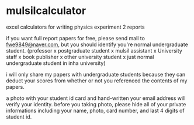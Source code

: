 # mulsilcalculator
excel calculators for writing physics experiment 2 reports

if you want full report papers for free, please send mail to fwe9849@naver.com, but you should identify you're normal undergraduate student.
(professor x postgraduate student x mulsil assistant x University staff x book publisher x other university student x just normal undergraduate student in inha university)

i will only share my papers with undergraduate students because they can deduct your scores from whether or not you referenced the contents of my papers.

a photo with your student id card and hand-written your email address will verify your identity. before you taking photo, please hide all of your private informations including your name, photo, card number, and last 4 digits of student id. 
